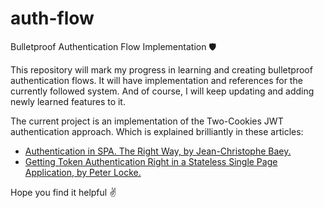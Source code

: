 # auth-flow
Bulletproof Authentication Flow Implementation  🛡️

This repository will mark my progress in learning and creating bulletproof authentication flows. It will have implementation and references for the currently followed system. And of course, I will keep updating and adding newly learned features to it.

The current project is an implementation of the Two-Cookies JWT authentication approach. Which is explained brilliantly in these articles:
- [Authentication in SPA. The Right Way, by Jean-Christophe Baey.](https://jcbaey.com/authentication-in-spa-reactjs-and-vuejs-the-right-way?utm_source=medium&utm_campaign=spa-authentication)
- [Getting Token Authentication Right in a Stateless Single Page Application, by Peter Locke.](https://medium.com/lightrail/getting-token-authentication-right-in-a-stateless-single-page-application-57d0c6474e3)

Hope you find it helpful ✌️
